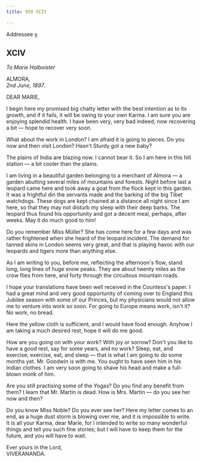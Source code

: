 ```yaml
---
title: 950 XCIV

---
```

  

  
Addressee [»](099_marie.htm)

## XCIV

*To Marie Halboister*

ALMORA,  
*2nd June, 1897*.

DEAR MARIE,

I begin here my promised big chatty letter with the best intention as to
its growth, and if it fails, it will be owing to your own Karma. I am
sure you are enjoying splendid health. I have been very, very bad
indeed; now recovering a bit — hope to recover very soon.

What about the work in London? I am afraid it is going to pieces. Do you
now and then visit London? Hasn't Sturdy got a new baby?

The plains of India are blazing now. I cannot bear it. So I am here in
this hill station — a bit cooler than the plains.

I am living in a beautiful garden belonging to a merchant of Almora — a
garden abutting several miles of mountains and forests. Night before
last a leopard came here and took away a goat from the flock kept in
this garden. It was a frightful din the servants made and the barking of
the big Tibet watchdogs. These dogs are kept chained at a distance all
night since I am here, so that they may not disturb my sleep with their
deep barks. The leopard thus found his opportunity and got a decent
meal, perhaps, after weeks. May it do much good to him!

Do you remember Miss Müller? She has come here for a few days and was
rather frightened when she heard of the leopard incident. The demand for
tanned skins in London seems very great, and that is playing havoc with
our leopards and tigers more than anything else.

As I am writing to you, before me, reflecting the afternoon's flow,
stand long, long lines of huge snow peaks. They are about twenty miles
as the crow flies from here, and forty through the circuitous mountain
roads.

I hope your translations have been well received in the Countess's
paper. I had a great mind and very good opportunity of coming over to
England this Jubilee season with some of our Princes, but my physicians
would not allow me to venture into work so soon. For going to Europe
means work, isn't it? No work, no bread.

Here the yellow cloth is sufficient, and I would have food enough.
Anyhow I am taking a much desired rest, hope it will do me good.

How are you going on with your work? With joy or sorrow? Don't you like
to have a good rest, say for some years, and no work? Sleep, eat, and
exercise; exercise, eat, and sleep — that is what I am going to do some
months yet. Mr. Goodwin is with me. You ought to have seen him in his
Indian clothes. I am very soon going to shave his head and make a
full-blown monk of him.

Are you still practising some of the Yogas? Do you find any benefit from
them? I learn that Mr. Martin is dead. How is Mrs. Martin — do you see
her now and then?

Do you know Miss Noble? Do you ever see her? Here my letter comes to an
end, as a huge dust storm is blowing over me, and it is impossible to
write. It is all your Karma, dear Marie, for I intended to write so many
wonderful things and tell you such fine stories; but I will have to keep
them for the future, and you will have to wait.

Ever yours in the Lord,  
VIVEKANANDA.